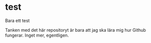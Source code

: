 # test
Bara ett test

Tanken med det här repositoryt är bara att jag ska lära mig hur Github fungerar. Inget mer, egentligen.
